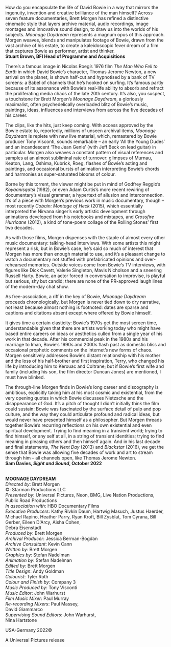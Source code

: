 

How do you encapsulate the life of David Bowie in a way that mirrors the ingenuity, invention and creative brilliance of the man himself? Across seven feature documentaries, Brett Morgen has refined a distinctive cinematic style that layers archive material, audio recordings, image montages and innovative sound design, to draw us into the worlds of his subjects. _Moonage Daydream_ represents a magnum opus of this approach. Morgen weaves, blends and manipulates footage of Bowie, drawn from the vast archive of his estate, to create a kaleidoscopic fever dream of a film that captures Bowie as performer, artist and thinker.  
**Stuart Brown, BFI Head of Programme and Acquisitions**

There’s a famous image in Nicolas Roeg’s 1976 film _The Man Who Fell to Earth_ in which David Bowie’s character, Thomas Jerome Newton, a new arrival on the planet, is shown half-cut and hypnotised by a bank of TV screens: a Babel of channels that he’s hooked on surfing. It’s famous partly because of its assonance with Bowie’s real-life ability to absorb and refract the proliferating media chaos of the late 20th century. It’s also, you suspect, a touchstone for Brett Morgen’s _Moonage Daydream_, a gloriously maximalist, often psychedelically overloaded blitz of Bowie’s music, paintings, ideas, influences and interviews from across the five decades of his career.

The clips, like the hits, just keep coming. With access approved by the Bowie estate to, reportedly, millions of unseen archival items, _Moonage Daydream_ is replete with new live material, which, remastered by Bowie producer Tony Visconti, sounds remarkable – an early ‘All the Young Dudes’ and an incandescent ‘The Jean Genie’ (with Jeff Beck on lead guitar) in particular. Morgen also weaves a constant pattern of visual references and samples at an almost subliminal rate of turnover: glimpses of Murnau, Keaton, Lang, Oshima, Kubrick, Roeg, flashes of Bowie’s acting and paintings, and occasional bursts of animation interpreting Bowie’s chords and harmonies as super-saturated blooms of colour.

Borne by this torrent, the viewer might be put in mind of Godfrey Reggio’s _Koyaanisqatsi_ (1982), or even Adam Curtis’s more recent rewiring of documentary’s visual grammar, a hypertext of allusion and interconnection.  
It’s of a piece with Morgen’s previous work in music documentary, though – most recently _Cobain: Montage of Heck_ (2015), which essentially interpreted the Nirvana singer’s early artistic development through animations developed from his notebooks and mixtapes, and _Crossfire Hurricane_ (2012), a kind of tone-poem collage of the Rolling Stones’ first two decades.

As with those films, Morgen dispenses with the staple of almost every other music documentary: talking-head interviews. With some artists this might represent a risk, but in Bowie’s case, he’s said so much of interest that Morgen has more than enough material to use, and it’s a pleasant change to watch a documentary not stuffed with prefabricated opinions and over-rehearsed memories. Outside voices come from Bowie’s TV interviews, with figures like Dick Cavett, Valerie Singleton, Mavis Nicholson and a sneering Russell Harty. Bowie, an actor forced in conversation to improvise, is playful but serious, shy but candid; there are none of the PR-approved laugh lines of the modern-day chat show.

As free-association, a riff in the key of Bowie, _Moonage Daydream_ proceeds chronologically, but Morgen is never tied down to dry narrative, not least because almost nothing is footnoted: dates are sparse and captions and citations absent except where offered by Bowie himself.

It gives time a certain elasticity: Bowie’s 1970s get the most screen time, understandable given that there are artists working today who might have based entire careers on ideas or aesthetics culled from a single year of his work in that decade. After his commercial peak in the 1980s and his marriage to Iman, Bowie’s 1990s and 2000s flash past as domestic bliss and occasional prophetic comments on the internet’s new forms of chaos. Morgen sensitively addresses Bowie’s distant relationship with his mother and the loss of his half-brother and first inspiration, Terry, who changed his life by introducing him to Kerouac and Coltrane; but if Bowie’s first wife and family (including his son, the film director Duncan Jones) are mentioned, I must have blinked.

The through-line Morgen finds in Bowie’s long career and discography is ambitious, explicitly taking him at his most cosmic and existential, from the very opening quotes in which Bowie discusses Nietzsche and the disappearance of God. It’s a pitch of thought I didn’t initially think the film could sustain: Bowie was fascinated by the surface detail of pulp and pop culture, and the way they could articulate profound and radical ideas, but would never have presented himself as a philosopher. But Morgen threads together Bowie’s recurring reflections on his own existential and even spiritual development. Trying to find meaning in a transient world; trying to find himself, or any self at all, in a string of transient identities; trying to find meaning in pleasing others and then himself again. And in his last decade and final statements, _The Next Day_ (2013) and _Blackstar_ (2016), we get the sense that Bowie was allowing five decades of work and art to stream through him – all channels open, like Thomas  Jerome Newton.  
**Sam Davies, _Sight and Sound_, October 2022**
<br><br>

**MOONAGE DAYDREAM**  
_Directed by_: Brett Morgen  
©: Starman Productions LLC  
_Presented by_: Universal Pictures, Neon, BMG,  Live Nation Productions, Public Road Productions  
_In association with_: HBO Documentary Films  
_Executive Producers_: Kathy Rivkin Daum,  Hartwig Masuch, Justus Haerder, Michael Rapino, Heather Parry, Ryan Kroft, Bill Zysblat, Tom Cyrana, Bill Gerber, Eileen D'Arcy, Aisha Cohen,  
Debra Eisenstadt  
_Produced by_: Brett Morgen  
_Archival Producer_: Jessica Berman-Bogdan  
_Archive Consultant_: Kevin Cann  
_Written by_: Brett Morgen  
_Graphics by_: Stefan Nadelman  
_Animation by_: Stefan Nadelman  
_Edited by_: Brett Morgen  
_Title Design_: Andy Goldman  
_Colourist_: Tyler Roth  
_Colour and Finish by_: Company 3  
_Music Produced by_: Tony Visconti  
_Music Editor_: John Warhurst  
_Film Music Mixer_: Paul Murray  
_Re-recording Mixers_: Paul Massey,  
David Giammarco  
_Supervising Sound Editors_: John Warhurst,  
Nina Hartstone

USA-Germany 2022©

A Universal Pictures release
<!--stackedit_data:
eyJoaXN0b3J5IjpbLTQxNjY5MTUxNl19
-->